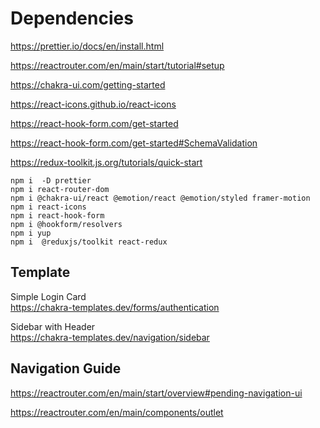 # Dependencies

https://prettier.io/docs/en/install.html

https://reactrouter.com/en/main/start/tutorial#setup

https://chakra-ui.com/getting-started

https://react-icons.github.io/react-icons

https://react-hook-form.com/get-started

https://react-hook-form.com/get-started#SchemaValidation

https://redux-toolkit.js.org/tutorials/quick-start

```shell
npm i  -D prettier
npm i react-router-dom
npm i @chakra-ui/react @emotion/react @emotion/styled framer-motion
npm i react-icons
npm i react-hook-form
npm i @hookform/resolvers
npm i yup
npm i  @reduxjs/toolkit react-redux
```

## Template

Simple Login Card <br>
https://chakra-templates.dev/forms/authentication

Sidebar with Header <br>
https://chakra-templates.dev/navigation/sidebar

## Navigation Guide

https://reactrouter.com/en/main/start/overview#pending-navigation-ui

https://reactrouter.com/en/main/components/outlet
